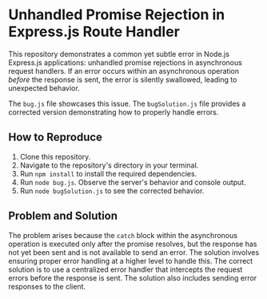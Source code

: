 # Unhandled Promise Rejection in Express.js Route Handler

This repository demonstrates a common yet subtle error in Node.js Express.js applications: unhandled promise rejections in asynchronous request handlers.  If an error occurs within an asynchronous operation *before* the response is sent, the error is silently swallowed, leading to unexpected behavior.

The `bug.js` file showcases this issue.  The `bugSolution.js` file provides a corrected version demonstrating how to properly handle errors.

## How to Reproduce

1. Clone this repository.
2. Navigate to the repository's directory in your terminal.
3. Run `npm install` to install the required dependencies.
4. Run `node bug.js`.  Observe the server's behavior and console output.
5. Run `node bugSolution.js` to see the corrected behavior.

## Problem and Solution
The problem arises because the `catch` block within the asynchronous operation is executed only after the promise resolves, but the response has not yet been sent and is not available to send an error. The solution involves ensuring proper error handling at a higher level to handle this. The correct solution is to use a centralized error handler that intercepts the request errors before the response is sent. The solution also includes sending error responses to the client.